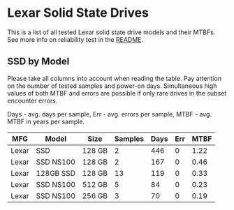 Lexar Solid State Drives
========================

This is a list of all tested Lexar solid state drive models and their MTBFs. See
more info on reliability test in the [README](https://github.com/bsdhw/SMART).

SSD by Model
------------

Please take all columns into account when reading the table. Pay attention on the
number of tested samples and power-on days. Simultaneous high values of both MTBF
and errors are possible if only rare drives in the subset encounter errors.

Days - avg. days per sample,
Err  - avg. errors per sample,
MTBF - avg. MTBF in years per sample.

| MFG       | Model              | Size   | Samples | Days  | Err   | MTBF |
|-----------|--------------------|--------|---------|-------|-------|------|
| Lexar     | SSD                | 128 GB | 2       | 446   | 0     | 1.22   |
| Lexar     | SSD NS100          | 128 GB | 2       | 167   | 0     | 0.46   |
| Lexar     | 128GB SSD          | 128 GB | 13      | 119   | 0     | 0.33   |
| Lexar     | SSD NS100          | 512 GB | 5       | 84    | 0     | 0.23   |
| Lexar     | SSD NS100          | 256 GB | 3       | 70    | 0     | 0.19   |
